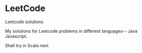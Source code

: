 # LeetCode
Leetcode solutions

My solutions for Leetcode problems in different languages--
Java Javascript.

Shall try in Scala next
